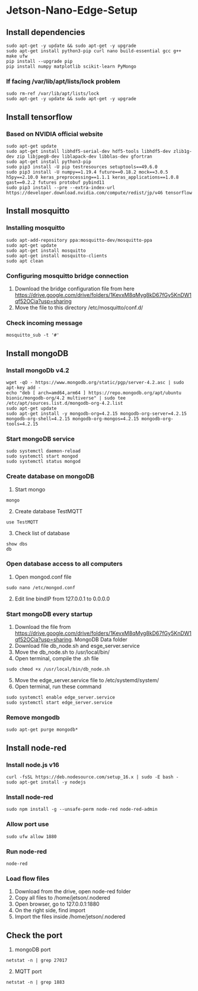 # Jetson-Nano-Edge-Setup

## Install dependencies
```
sudo apt-get -y update && sudo apt-get -y upgrade
sudo apt-get install python3-pip curl nano build-essential gcc g++ make ufw
pip install --upgrade pip
pip install numpy matplotlib scikit-learn PyMongo
```

### If facing /var/lib/apt/lists/lock problem
```
sudo rm-ref /var/lib/apt/lists/lock
sudo apt-get -y update && sudo apt-get -y upgrade
```

## Install tensorflow
### Based on NVIDIA official website
```
sudo apt-get update
sudo apt-get install libhdf5-serial-dev hdf5-tools libhdf5-dev zlib1g-dev zip libjpeg8-dev liblapack-dev libblas-dev gfortran
sudo apt-get install python3-pip
sudo pip3 install -U pip testresources setuptools==49.6.0
sudo pip3 install -U numpy==1.19.4 future==0.18.2 mock==3.0.5 h5py==2.10.0 keras_preprocessing==1.1.1 keras_applications==1.0.8 gast==0.2.2 futures protobuf pybind11
sudo pip3 install --pre --extra-index-url https://developer.download.nvidia.com/compute/redist/jp/v46 tensorflow
```

## Install mosquitto
### Installing mosquitto
```
sudo apt-add-repository ppa:mosquitto-dev/mosquitto-ppa
sudo apt-get update
sudo apt-get install mosquitto
sudo apt-get install mosquitto-clients
sudo apt clean
```

### Configuring mosquitto bridge connection
1. Download the bridge configuration file from here https://drive.google.com/drive/folders/1KevxM8qMyg8kD67fGy5KnDW1qf52OCia?usp=sharing
2. Move the file to this directory /etc/mosquitto/conf.d/

### Check incoming message
```
mosquitto_sub -t '#'
```

## Install mongoDB
### Install mongoDb v4.2
```
wget -qO - https://www.mongodb.org/static/pgp/server-4.2.asc | sudo apt-key add -
echo "deb [ arch=amd64,arm64 ] https://repo.mongodb.org/apt/ubuntu bionic/mongodb-org/4.2 multiverse" | sudo tee /etc/apt/sources.list.d/mongodb-org-4.2.list
sudo apt-get update
sudo apt-get install -y mongodb-org=4.2.15 mongodb-org-server=4.2.15 mongodb-org-shell=4.2.15 mongodb-org-mongos=4.2.15 mongodb-org-tools=4.2.15
```

### Start mongoDB service
```
sudo systemctl daemon-reload
sudo systemctl start mongod
sudo systemctl status mongod
```

### Create database on mongoDB
1. Start mongo
```
mongo
```
2. Create database TestMQTT
```
use TestMQTT
```
3. Check list of database
```
show dbs
db
```

### Open database access to all computers
1. Open mongod.conf file
```
sudo nano /etc/mongod.conf
```
2. Edit line bindIP from 127.0.0.1 to 0.0.0.0

### Start mongoDB every startup
1. Download the file from https://drive.google.com/drive/folders/1KevxM8qMyg8kD67fGy5KnDW1qf52OCia?usp=sharing. MongoDB Data folder
2. Download file db_node.sh and esge_server.service
3. Move the db_node.sh to /usr/local/bin/
4. Open terminal, compile the .sh file
```
sudo chmod +x /usr/local/bin/db_node.sh
```
5. Move the edge_server.service file to /etc/systemd/system/
6. Open terminal, run these command
```
sudo systemctl enable edge_server.service
sudo systemctl start edge_server.service
```

### Remove mongodb
```
sudo apt-get purge mongodb*
```

## Install node-red
### Install node.js v16
```
curl -fsSL https://deb.nodesource.com/setup_16.x | sudo -E bash -
sudo apt-get install -y nodejs
```

### Install node-red
```
sudo npm install -g --unsafe-perm node-red node-red-admin
```

### Allow port use
```
sudo ufw allow 1880
```

### Run node-red
```
node-red
```

### Load flow files
1. Download from the drive, open node-red folder
2. Copy all files to /home/jetson/.nodered
3. Open browser, go to 127.0.0.1:1880
4. On the right side, find import
5. Import the files inside /home/jetson/.nodered

## Check the port
1. mongoDB port
```
netstat -n | grep 27017
```
2. MQTT port
```
netstat -n | grep 1883
```
